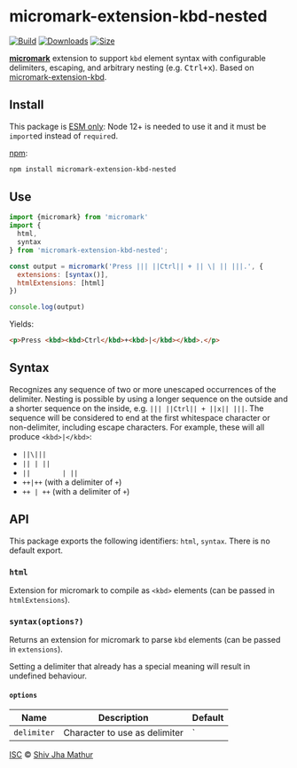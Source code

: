 # micromark-extension-kbd-nested

[![Build][test-badge]][build]
[![Downloads][downloads-badge]][downloads]
[![Size][size-badge]][size]

**[micromark][]** extension to support `kbd` element syntax with
configurable delimiters, escaping, and arbitrary nesting (e.g.
<kbd><kbd>Ctrl</kbd>+<kbd>x</kbd></kbd>). Based on
[micromark-extension-kbd][].

## Install

This package is [ESM only](https://gist.github.com/sindresorhus/a39789f98801d908bbc7ff3ecc99d99c):
Node 12+ is needed to use it and it must be `import`ed instead of `require`d.

[npm][]:

```sh
npm install micromark-extension-kbd-nested
```

## Use

```js
import {micromark} from 'micromark'
import {
  html,
  syntax
} from 'micromark-extension-kbd-nested';

const output = micromark('Press ||| ||Ctrl|| + || \| || |||.', {
  extensions: [syntax()],
  htmlExtensions: [html]
})

console.log(output)
```

Yields:

```html
<p>Press <kbd><kbd>Ctrl</kbd>+<kbd>|</kbd></kbd>.</p>
```

## Syntax

Recognizes any sequence of two or more unescaped occurrences of the
delimiter. Nesting is possible by using a longer sequence on the
outside and a shorter sequence on the inside, e.g. `||| ||Ctrl|| +
||x|| |||`. The sequence will be considered to end at the first whitespace character or non-delimiter, including escape characters. For example, these will all produce `<kbd>|</kbd>`:

* `||\|||`
* `|| | ||`
* `||        | ||`
* `++|++` (with a delimiter of `+`)
* `++ | ++` (with a delimiter of `+`)

## API

This package exports the following identifiers: `html`, `syntax`.
There is no default export.

### `html`

Extension for micromark to compile as `<kbd>` elements (can be passed
in `htmlExtensions`).

### `syntax(options?)`

Returns an extension for micromark to parse `kbd` elements (can be
passed in `extensions`).

Setting a delimiter that already has a special meaning will result in
undefined behaviour.

#### `options`

| Name | Description | Default |
|------|-------------|---------|
| `delimiter` | Character to use as delimiter | `|` |

[ISC][license] © [Shiv Jha Mathur][author]

<!-- Definitions -->

[author]: https://github.com/shivjm

[test-badge]: https://github.com/shivjm/micromark-extension-kbd-nested/actions/workflows/test.yml/badge.svg

[build]: https://github.com/shivjm/micromark-extension-kbd-nested/actions

[downloads-badge]: https://img.shields.io/npm/dm/micromark-extension-kbd-nested.svg

[downloads]: https://www.npmjs.com/package/micromark-extension-kbd-nested

[size-badge]: https://img.shields.io/bundlephobia/minzip/micromark-extension-kbd-nested.svg

[size]: https://bundlephobia.com/result?p=micromark-extension-kbd-nested

[npm]: https://docs.npmjs.com/cli/install

[license]: license

[micromark]: https://github.com/micromark/micromark

[micromark-extension-kbd]: https://github.com/zestedesavoir/zmarkdown/tree/next/packages/micromark-extension-kbd

[from-markdown]: https://github.com/syntax-tree/mdast-util-from-markdown

[to-markdown]: https://github.com/syntax-tree/mdast-util-to-markdown

[remark]: https://github.com/remarkjs/remark

